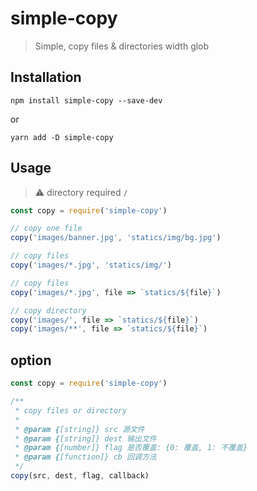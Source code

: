 # simple-copy

> Simple, copy files & directories width glob


## Installation

```
npm install simple-copy --save-dev
```

or

```
yarn add -D simple-copy
```



## Usage

> ⚠️  directory required `/` 

```js
const copy = require('simple-copy')

// copy one file
copy('images/banner.jpg', 'statics/img/bg.jpg')

// copy files
copy('images/*.jpg', 'statics/img/')

// copy files
copy('images/*.jpg', file => `statics/${file}`)

// copy directory
copy('images/', file => `statics/${file}`)
copy('images/**', file => `statics/${file}`)

```



## option

```js
const copy = require('simple-copy')

/**
 * copy files or directory
 * 
 * @param {[string]} src 源文件
 * @param {[string]} dest 输出文件
 * @param {[number]} flag 是否覆盖: {0: 覆盖, 1: 不覆盖}
 * @param {[function]} cb 回调方法
 */
copy(src, dest, flag, callback)
```




